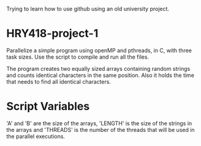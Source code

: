 Trying to learn how to use github using an old university project.


# HRY418-project-1

Parallelize a simple program using openMP and pthreads, in C, with three task sizes. Use the script to compile and run all the files.

The program creates two equally sized arrays containing random strings and counts identical characters in the same position. Also it holds the time that needs to find all identical characters.


# Script Variables

'A' and 'B' are the size of the arrays, 'LENGTH' is the size of the strings in the arrays and 'THREADS' is the number of the threads that will be used in the parallel executions.

